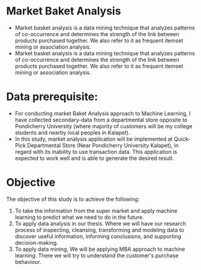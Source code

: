 # Market Baket Analysis
  * Market basket analysis is a data mining technique that analyzes patterns of co-occurrence and determines the strength of the link between products purchased together. We also refer to it as frequent itemset mining or association analysis.
  * Market basket analysis is a data mining technique that analyzes patterns of co-occurrence and determines the strength of the link between products purchased together. We also refer to it as frequent itemset mining or association analysis.
# Data prerequisite:
  * For conducting market Baket Analysis approach to Machine Learning, I have collected secondary-data from a departmental store opposite to Pondicherry University (where majority of customers will be my college students and nearby local peoples in Kalapet).
  * In this study, market analysis application will be implemented at Quick-Pick Departmental Store (Near Pondicherry University Kalapet), in regard with its inability to use transaction data. This application is expected to work well and is able to generate the desired result.

# Objective

The objective of this study is to achieve the following:

1. To take the information from the super market and apply machine learning to predict what we need to do in the future.
2. To apply data analysis in our thesis. Where we will have our research process of inspecting, cleansing, transforming and modeling data to discover useful information, informing conclusions, and supporting decision-making.
3. To apply data mining, We will be applying MBA approach to machine learning. There we will try to understand the customer's purchase behaviour.
